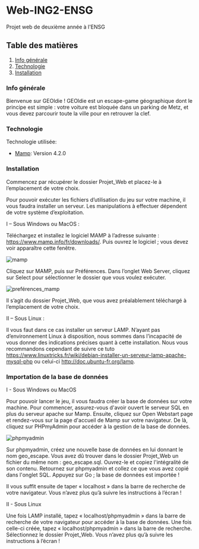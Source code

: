 # Web-ING2-ENSG
Projet web de deuxième année à l'ENSG

## Table des matières

1. [Info générale](#Info-générale)
2. [Technologie](#technologie)
3. [Installation](#installation)

### Info générale

Bienvenue sur GEOldie !
GEOldie est un escape-game géographique dont le principe est simple : votre voiture est bloquée dans un parking de Metz, et vous devez parcourir toute la ville pour en retrouver la clef.

### Technologie

Technologie utilisée:
* [Mamp](https://www.mamp.info/en/mamp/windows/): Version 4.2.0

### Installation

Commencez par récupérer le dossier Projet_Web et placez-le à l’emplacement de votre choix. 

Pour pouvoir exécuter les fichiers d’utilisation du jeu sur votre machine, il vous faudra installer un serveur. Les manipulations à effectuer dépendent de votre système d’exploitation.

I – Sous Windows ou MacOS :

Téléchargez et installez le logiciel MAMP à l’adresse suivante :
https://www.mamp.info/fr/downloads/. 
Puis ouvrez le logiciel ; vous devez voir apparaître cette fenêtre.

![mamp](https://user-images.githubusercontent.com/76124859/102393520-c5dccd80-3fd8-11eb-9622-c2ae1050347b.png)

Cliquez sur MAMP, puis sur Préférences. Dans l’onglet Web Server, cliquez sur Select pour sélectionner le dossier que vous voulez exécuter.

![preférences_mamp](https://user-images.githubusercontent.com/76124859/102393543-cbd2ae80-3fd8-11eb-9838-41fd98519eba.png)

Il s’agit du dossier Projet_Web, que vous avez préalablement téléchargé à l’emplacement de votre choix.

II – Sous Linux :

Il vous faut dans ce cas installer un serveur LAMP. N’ayant pas d’environnement Linux à disposition, nous sommes dans l’incapacité de vous donner des indications précises quant à cette installation. Nous vous recommandons cependant de suivre ce tuto https://www.linuxtricks.fr/wiki/debian-installer-un-serveur-lamp-apache-mysql-php ou celui-ci http://doc.ubuntu-fr.org/lamp.  

### Importation de la base de données

I - Sous Windows ou MacOS

Pour pouvoir lancer le jeu, il vous faudra créer la base de données sur votre machine.
Pour commencer, assurez-vous d'avoir ouvert le serveur SQL en plus du serveur apache sur Mamp. Ensuite, cliquez sur Open Webstart page et rendez-vous sur la page d'accueil de Mamp sur votre navigateur. De là, cliquez sur PHPmyAdmin pour accéder à la gestion de la base de données.

![phpmyadmin](https://user-images.githubusercontent.com/76124859/102506656-a3ec5500-4083-11eb-87d9-f24b580bce95.PNG)

Sur phpmyadmin, créez une nouvelle base de données en lui donnant le nom geo_escape. Vous avez dû trouver dans le dossier Projet_Web un fichier du même nom : geo_escape.sql. Ouvrez-le et copiez l'intégralité de son contenu. Retournez sur phpmyadmin et collez ce que vous avez copié dans l'onglet SQL. Appuyez sur Go ; la base de données est importée !

Il vous suffit ensuite de taper « localhost » dans la barre de recherche de votre navigateur. Vous n’avez plus qu’à suivre les instructions à l’écran !

II - Sous Linux

Une fois LAMP installé, tapez « localhost/phpmyadmin » dans la barre de recherche de votre navigateur pour accéder à la base de données. Une fois celle-ci créée, tapez « localhost/phpmyadmin » dans la barre de recherche. Sélectionnez le dossier Projet_Web. Vous n’avez plus qu’à suivre les instructions à l’écran !


